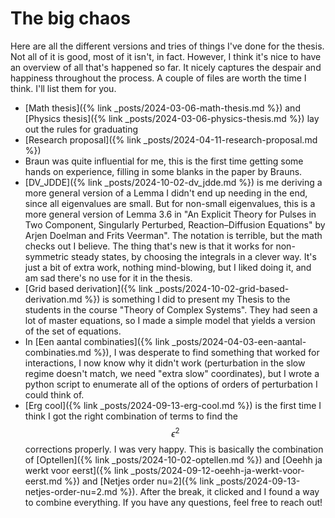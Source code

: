 # The big chaos
Here are all the different versions and tries of things I've done for the thesis. Not all of it is good, most of it isn't, in fact. However, I think it's nice to have an overview of all that's happened so far. It nicely captures the despair and happiness throughout the process. A couple of files are worth the time I think. I'll list them for you.
- [Math thesis]({% link _posts/2024-03-06-math-thesis.md %}) and [Physics thesis]({% link _posts/2024-03-06-physics-thesis.md %}) lay out the rules for graduating
- [Research proposal]({% link _posts/2024-04-11-research-proposal.md %})
- Braun was quite influential for me, this is the first time getting some hands on experience, filling in some blanks in the paper by Brauns. 
- [DV_JDDE]({% link _posts/2024-10-02-dv_jdde.md %}) is me deriving a more general version of a Lemma I didn't end up needing in the end, since all eigenvalues are small. But for non-small eigenvalues, this is a more general version of Lemma 3.6 in "An Explicit Theory for Pulses in Two Component, Singularly Perturbed, Reaction–Diffusion Equations" by Arjen Doelman and Frits Veerman". The notation is terrible, but the math checks out I believe. The thing that's new is that it works for non-symmetric steady states, by choosing the integrals in a clever way. It's just a bit of extra work, nothing mind-blowing, but I liked doing it, and am sad there's no use for it in the thesis.
- [Grid based derivation]({% link _posts/2024-10-02-grid-based-derivation.md %}) is something I did to present my Thesis to the students in the course "Theory of Complex Systems". They had seen a lot of master equations, so I made a simple model that yields a version of the set of equations. 
- In [Een aantal combinaties]({% link _posts/2024-04-03-een-aantal-combinaties.md %}), I was desperate to find something that worked for interactions, I now know why it didn't work (perturbation in the slow regime doesn't match, we need "extra slow" coordinates), but I wrote a python script to enumerate all of the options of orders of perturbation I could think of. 
- [Erg cool]({% link _posts/2024-09-13-erg-cool.md %}) is the first time I think I got the right combination of terms to find the $$\epsilon^2$$ corrections properly. I was very happy. This is basically the combination of [Optellen]({% link _posts/2024-10-02-optellen.md %}) and [Oeehh ja werkt voor eerst]({% link _posts/2024-09-12-oeehh-ja-werkt-voor-eerst.md %}) and [Netjes order nu=2]({% link _posts/2024-09-13-netjes-order-nu=2.md %}). After the break, it clicked and I found a way to combine everything. 
If you have any questions, feel free to reach out!